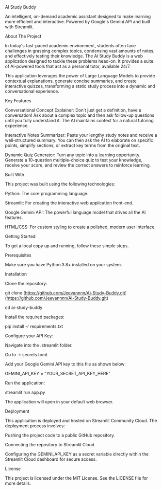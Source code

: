 AI Study Buddy

An intelligent, on-demand academic assistant designed to make learning more efficient and interactive. Powered by Google's Gemini API and built with Streamlit.

About The Project
 
In today's fast-paced academic environment, students often face challenges in grasping complex topics, condensing vast amounts of notes, and effectively testing their knowledge. The AI Study Buddy is a web application designed to tackle these problems head-on. It provides a suite of AI-powered tools that act as a personal tutor, available 24/7.

This application leverages the power of Large Language Models to provide contextual explanations, generate concise summaries, and create interactive quizzes, transforming a static study process into a dynamic and conversational experience.

 Key Features
 
 Conversational Concept Explainer: Don't just get a definition, have a conversation! Ask about a complex topic and then ask follow-up questions until you fully understand it. The AI maintains context for a natural tutoring experience.

 Interactive Notes Summarizer: Paste your lengthy study notes and receive a well-structured summary. You can then ask the AI to elaborate on specific points, simplify sections, or extract key terms from the original text.

 Dynamic Quiz Generator: Turn any topic into a learning opportunity. Generate a 10-question multiple-choice quiz to test your knowledge, receive your score, and review the correct answers to reinforce learning.

Built With
 
This project was built using the following technologies:

Python: The core programming language.

Streamlit: For creating the interactive web application front-end.

Google Gemini API: The powerful language model that drives all the AI features.

HTML/CSS: For custom styling to create a polished, modern user interface.


Getting Started

To get a local copy up and running, follow these simple steps.

Prerequisites

Make sure you have Python 3.8+ installed on your system.

Installation

Clone the repository:

git clone [https://github.com/Jeevannnn/Ai-Study-Buddy.git](https://github.com/Jeevannnn/Ai-Study-Buddy.git)

cd ai-study-buddy

Install the required packages:

pip install -r requirements.txt

Configure your API Key:

Navigate into the .streamlit folder.

Go to -> secrets.toml.

Add your Google Gemini API key to this file as shown below:

GEMINI_API_KEY = "YOUR_SECRET_API_KEY_HERE"



Run the application:

streamlit run app.py

The application will open in your default web browser.

Deployment

This application is deployed and hosted on Streamlit Community Cloud. The deployment process involves:

Pushing the project code to a public GitHub repository.

Connecting the repository to Streamlit Cloud.

Configuring the GEMINI_API_KEY as a secret variable directly within the Streamlit Cloud dashboard for secure access.

License

This project is licensed under the MIT License. See the LICENSE file for more details.
